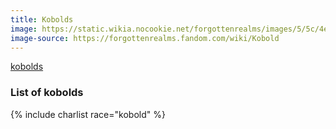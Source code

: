 ```yaml
---
title: Kobolds
image: https://static.wikia.nocookie.net/forgottenrealms/images/5/5c/4e_kobolds.jpg
image-source: https://forgottenrealms.fandom.com/wiki/Kobold
---
```

[kobolds](https://en.wikipedia.org/wiki/Kobold_(Dungeons_%26_Dragons))

### List of kobolds

{% include charlist race="kobold" %}
